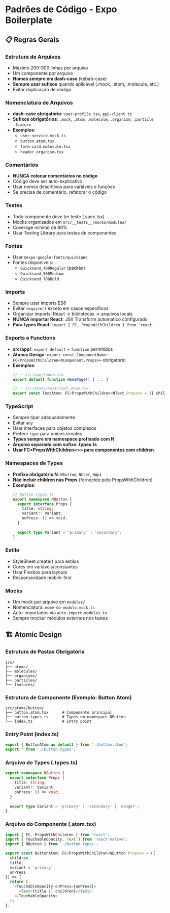 # Padrões de Código - Expo Boilerplate

## 📋 Regras Gerais

### Estrutura de Arquivos
- Máximo 200-300 linhas por arquivo
- Um componente por arquivo
- **Nomes sempre em dash-case** (kebab-case)
- **Sempre usar sufixos** quando aplicável (.mock, .atom, .molecule, etc.)
- Evitar duplicação de código

### Nomenclatura de Arquivos
- **dash-case obrigatório**: `user-profile.tsx`, `api-client.ts`
- **Sufixos obrigatórios**: `.mock`, `.atom`, `.molecule`, `.organism`, `.particle`, `.feature`
- **Exemplos**:
  - `user-service.mock.ts`
  - `button.atom.tsx`
  - `form-card.molecule.tsx`
  - `header.organism.tsx`

### Comentários
- **NUNCA colocar comentários no código**
- Código deve ser auto-explicativo
- Usar nomes descritivos para variáveis e funções
- Se precisa de comentário, refatorar o código

### Testes
- Todo componente deve ter teste (.spec.tsx)
- Mocks organizados em `src/__tests__/mocks/modules/`
- Coverage mínimo de 80%
- Usar Testing Library para testes de componentes

### Fontes
- Usar `@expo-google-fonts/quicksand`
- Fontes disponíveis:
  - `Quicksand_400Regular` (padrão)
  - `Quicksand_500Medium`
  - `Quicksand_700Bold`

### Imports
- Sempre usar imports ES6
- Evitar `require()` exceto em casos específicos
- Organizar imports: React → bibliotecas → arquivos locais
- **NUNCA importar React**: JSX Transform automático configurado
- **Para types React**: `import { FC, PropsWithChildren } from 'react'`

### Exports e Functions
- **src/app/**: `export default` + `function` permitidos
- **Atomic Design**: `export const ComponentName: FC<PropsWithChildren<NComponent.Props>>` obrigatório
- **Exemplos**:
  ```typescript
  // ✅ src/app/index.tsx
  export default function HomePage() { ... }
  
  // ✅ src/atoms/text/text.atom.tsx
  export const TextAtom: FC<PropsWithChildren<NText.Props>> = ({ children, ...props }) => { ... }
  ```

### TypeScript
- Sempre tipar adequadamente
- Evitar `any`
- Usar interfaces para objetos complexos
- Preferir `type` para unions simples
- **Types sempre em namespace prefixado com N**
- **Arquivo separado com sufixo .types.ts**
- **Usar FC<PropsWithChildren<>> para componentes com children**

### Namespaces de Types
- **Prefixo obrigatório N**: `NButton`, `NUser`, `NApi`
- **Não incluir children nas Props** (fornecido pelo PropsWithChildren)
- **Exemplos**:
  ```typescript
  // button.types.ts
  export namespace NButton {
    export interface Props {
      title: string;
      variant?: Variant;
      onPress: () => void;
    }
    
    export type Variant = 'primary' | 'secondary';
  }
  ```

### Estilo
- StyleSheet.create() para estilos
- Cores em variáveis/constantes
- Usar Flexbox para layouts
- Responsividade mobile-first

### Mocks
- Um mock por arquivo em `modules/`
- Nomenclatura: `nome-do-modulo.mock.ts`
- Auto-importados via `auto-import-modules.ts`
- Sempre mockar módulos externos nos testes

## 🏗️ Atomic Design

### Estrutura de Pastas Obrigatória
```
src/
├── atoms/
├── molecules/
├── organisms/
├── particles/
└── features/
```

### Estrutura de Componente (Exemplo: Button Atom)
```
src/atoms/button/
├── button.atom.tsx      # Componente principal
├── button.types.ts      # Types em namespace NButton
└── index.ts             # Entry point
```

### Entry Point (index.ts)
```typescript
export { ButtonAtom as default } from './button.atom';
export * from './button.types';
```

### Arquivo de Types (.types.ts)
```typescript
export namespace NButton {
  export interface Props {
    title: string;
    variant?: Variant;
    onPress: () => void;
  }
  
  export type Variant = 'primary' | 'secondary' | 'danger';
}
```

### Arquivo do Componente (.atom.tsx)
```typescript
import { FC, PropsWithChildren } from 'react';
import { TouchableOpacity, Text } from 'react-native';
import { NButton } from './button.types';

export const ButtonAtom: FC<PropsWithChildren<NButton.Props>> = ({ 
  children, 
  title, 
  variant = 'primary', 
  onPress 
}) => {
  return (
    <TouchableOpacity onPress={onPress}>
      <Text>{title || children}</Text>
    </TouchableOpacity>
  );
};
``` 